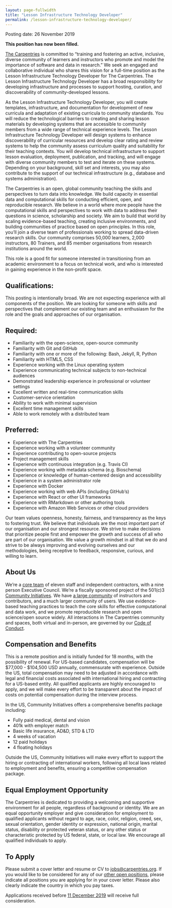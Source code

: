 ```yaml
---
layout: page-fullwidth
title: "Lesson Infrastructure Technology Developer"
permalink: /lesson-infrastructure-technology-developer/
---
```

Posting date: 26 November 2019

**This position has now been filled.**

[The Carpentries](https://carpentries.org) is committed to “training and fostering an active, inclusive, diverse community of learners
and instructors who promote and model the importance of software and data in research.” We seek an engaged and collaborative individual
who shares this vision for a full-time position as the Lesson Infrastructure Technology Developer for The Carpentries. The Lesson
Infrastructure Technology Developer has a broad responsibility for developing infrastructure and processes to support hosting, curation,
and discoverability of community-developed lessons. 

As the Lesson Infrastructure Technology Developer, you will create templates, infrastructure, and documentation for development of new
curricula and adaptation of existing curricula to community standards. You will reduce the technological barriers to creating and sharing
lesson materials by developing systems that are accessible to community members from a wide range of technical experience levels. The
Lesson Infrastructure Technology Developer will design systems to enhance discoverability of curricular resources and develop clear
rating and review systems to help the community assess curriculum quality and suitability for their teaching contexts. You will develop
technical infrastructure to support lesson evaluation, deployment, publication, and tracking, and will engage with diverse community
members to test and iterate on these systems. Depending on your background, skill set and interests, you may also contribute to the
support of our technical infrastructure (e.g.,  database and systems administration).

The Carpentries is an open, global community teaching the skills and perspectives to turn data into knowledge. We build capacity in
essential data and computational skills for conducting efficient, open, and reproducible research. We believe in a world where more
people have the computational skills and perspectives to work with data to address their questions in science, scholarship and society.
We aim to build that world by scaling evidence-based teaching, creating inclusive environments, and building communities of practice
based on open principles. In this role, you’ll join a diverse team of professionals working to spread data-driven research skills. 
Our community comprises 50,000 learners, 2,000 instructors, 80 Trainers, and 85 member organisations from research institutions 
around the world. 

This role is a good fit for someone interested in transitioning from an academic environment to a focus on technical work, and who is 
interested in gaining experience in the non-profit space. 

## Qualifications:

This posting is intentionally broad. We are not expecting experience with all components of the position. We are looking for someone 
with skills and perspectives that complement our existing team and an enthusiasm for the role and the goals and approaches of our 
organisation.

## Required:

- Familiarity with the open-science, open-source community
- Familiarity with Git and GitHub
- Familiarity with one or more of the following: Bash, Jekyll, R, Python
- Familiarity with HTML5, CSS
- Experience working with the Linux operating system
- Experience communicating technical subjects to non-technical audiences
- Demonstrated leadership experience in professional or volunteer settings
- Excellent written and real-time communication skills
- Customer-service orientation
- Ability to work with minimal supervision
- Excellent time management skills
- Able to work remotely with a distributed team

## Preferred:
- Experience with The Carpentries
- Experience working with a volunteer community
- Experience contributing to open-source projects
- Project management skills
- Experience with continuous integration (e.g. Travis CI)
- Experience working with metadata schema (e.g. Bioschema)
- Experience or knowledge of human-centered design and accessibility
- Experience in a system administrator role
- Experience with Docker
- Experience working with web APIs (including GitHub’s)
- Experience with React or other UI frameworks
- Experience with RMarkdown or other authoring tools
- Experience with Amazon Web Services or other cloud providers

Our team values openness, honesty, fairness, and transparency as the keys to fostering trust. We believe that individuals are the most 
important part of our organisation and our strongest resource. We strive to make decisions that prioritize people first and empower the
growth and success of all who are part of our organisation. We value a growth mindset in all that we do and strive to be always improving
and evolving ourselves and our methodologies, being receptive to feedback, responsive, curious, and willing to learn.

## About Us 

We’re a [core team](https://carpentries.org/team/) of eleven staff and independent contractors, with a nine person Executive Council. 
We’re a fiscally sponsored project of the 501(c)3 [Community Initiatives](http://communityin.org/). We have 
[a large community](https://carpentries.org/instructors-map/) of instructors and contributors, and a much larger community of users. 
We use evidence-based teaching practices to teach the core skills for effective computational and data work, and we promote reproducible 
research and open science/open source widely. All interactions in The Carpentries community and spaces, both virtual and in-person, are 
governed by our [Code of Conduct](https://docs.carpentries.org/topic_folders/policies/code-of-conduct.html#code-of-conduct-detailed-view).

## Compensation and Benefits

This is a remote position and is initially funded for 18 months, with the possibility of renewal. For US-based candidates, compensation
will be $77,000 - $104,500 USD annually, commensurate with experience. Outside the US, total compensation may need to be adjusted in accordance with 
legal and financial costs associated with international hiring and contracting for a US-based entity. All qualified applicants are highly
encouraged to apply, and we will make every effort to be transparent about the impact of costs on potential compensation during the
interview process. 

In the US, Community Initiatives offers a comprehensive benefits package including:
- Fully paid medical, dental and vision
- 401k with employer match
- Basic life insurance, AD&D, STD & LTD
- 4 weeks of vacation
- 12 paid holidays
- 4 floating holidays

Outside the US, Community Initiatives will make every effort to support the hiring or contracting of international workers, 
following all local laws related to employment and benefits, ensuring a competitive compensation package.  

## Equal Employment Opportunity

The Carpentries is dedicated to providing a welcoming and supportive environment for all people, regardless of background or identity. 
We are an equal opportunity employer and give consideration for employment to qualified applicants without regard to age, race, color, 
religion, creed, sex, sexual orientation, gender identity or expression, national origin, marital status, disability or protected veteran
status, or any other status or characteristic protected by US federal, state, or local law.  We encourage all qualified individuals to 
apply. 

## To Apply
 
Please submit a cover letter and resume or CV to [jobs@carpentries.org](mailto:jobs@carpentries.org). If you would like to be considered 
for any of our [other open positions](https://carpentries.org/jobs), please indicate all positions you are applying for in your cover 
letter. Please also clearly indicate the country in which you pay taxes. 
 
Applications received before [11 December 2019](https://www.timeanddate.com/worldclock/fixedtime.html?iso=20191211T235959&p1=3400) 
will receive full consideration.

